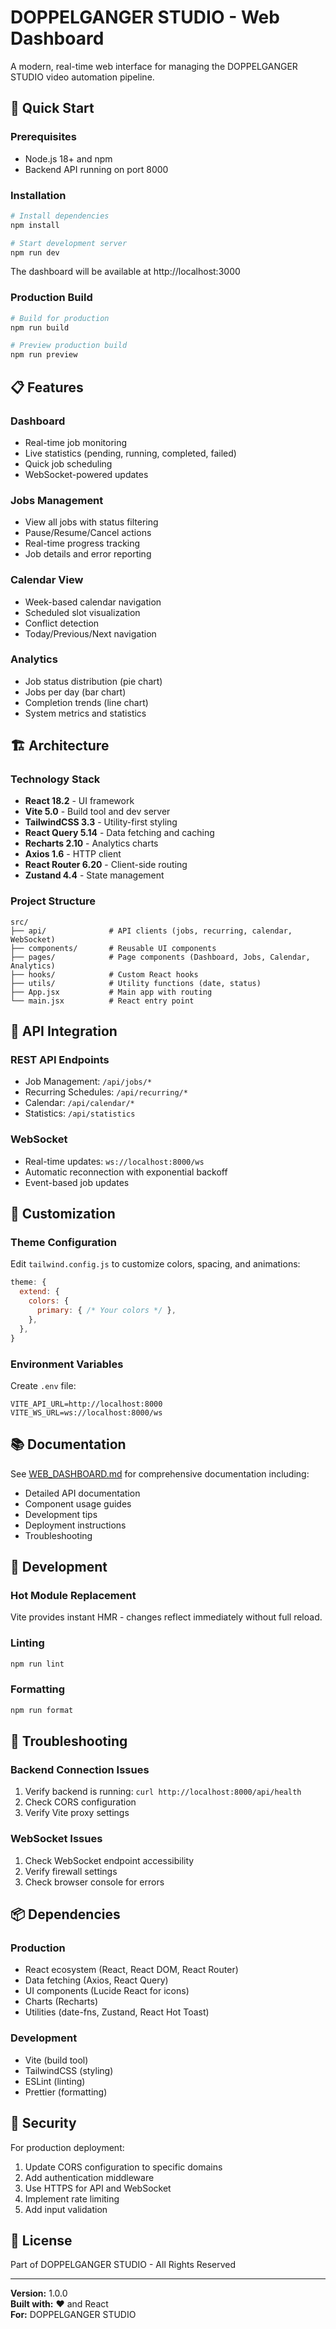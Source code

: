 # DOPPELGANGER STUDIO - Web Dashboard

A modern, real-time web interface for managing the DOPPELGANGER STUDIO video automation pipeline.

## 🚀 Quick Start

### Prerequisites
- Node.js 18+ and npm
- Backend API running on port 8000

### Installation

```bash
# Install dependencies
npm install

# Start development server
npm run dev
```

The dashboard will be available at http://localhost:3000

### Production Build

```bash
# Build for production
npm run build

# Preview production build
npm run preview
```

## 📋 Features

### Dashboard
- Real-time job monitoring
- Live statistics (pending, running, completed, failed)
- Quick job scheduling
- WebSocket-powered updates

### Jobs Management
- View all jobs with status filtering
- Pause/Resume/Cancel actions
- Real-time progress tracking
- Job details and error reporting

### Calendar View
- Week-based calendar navigation
- Scheduled slot visualization
- Conflict detection
- Today/Previous/Next navigation

### Analytics
- Job status distribution (pie chart)
- Jobs per day (bar chart)
- Completion trends (line chart)
- System metrics and statistics

## 🏗️ Architecture

### Technology Stack
- **React 18.2** - UI framework
- **Vite 5.0** - Build tool and dev server
- **TailwindCSS 3.3** - Utility-first styling
- **React Query 5.14** - Data fetching and caching
- **Recharts 2.10** - Analytics charts
- **Axios 1.6** - HTTP client
- **React Router 6.20** - Client-side routing
- **Zustand 4.4** - State management

### Project Structure
```
src/
├── api/              # API clients (jobs, recurring, calendar, WebSocket)
├── components/       # Reusable UI components
├── pages/            # Page components (Dashboard, Jobs, Calendar, Analytics)
├── hooks/            # Custom React hooks
├── utils/            # Utility functions (date, status)
├── App.jsx           # Main app with routing
└── main.jsx          # React entry point
```

## 🔌 API Integration

### REST API Endpoints
- Job Management: `/api/jobs/*`
- Recurring Schedules: `/api/recurring/*`
- Calendar: `/api/calendar/*`
- Statistics: `/api/statistics`

### WebSocket
- Real-time updates: `ws://localhost:8000/ws`
- Automatic reconnection with exponential backoff
- Event-based job updates

## 🎨 Customization

### Theme Configuration
Edit `tailwind.config.js` to customize colors, spacing, and animations:

```javascript
theme: {
  extend: {
    colors: {
      primary: { /* Your colors */ },
    },
  },
}
```

### Environment Variables
Create `.env` file:

```
VITE_API_URL=http://localhost:8000
VITE_WS_URL=ws://localhost:8000/ws
```

## 📚 Documentation

See [WEB_DASHBOARD.md](../docs/WEB_DASHBOARD.md) for comprehensive documentation including:
- Detailed API documentation
- Component usage guides
- Development tips
- Deployment instructions
- Troubleshooting

## 🧪 Development

### Hot Module Replacement
Vite provides instant HMR - changes reflect immediately without full reload.

### Linting
```bash
npm run lint
```

### Formatting
```bash
npm run format
```

## 🐛 Troubleshooting

### Backend Connection Issues
1. Verify backend is running: `curl http://localhost:8000/api/health`
2. Check CORS configuration
3. Verify Vite proxy settings

### WebSocket Issues
1. Check WebSocket endpoint accessibility
2. Verify firewall settings
3. Check browser console for errors

## 📦 Dependencies

### Production
- React ecosystem (React, React DOM, React Router)
- Data fetching (Axios, React Query)
- UI components (Lucide React for icons)
- Charts (Recharts)
- Utilities (date-fns, Zustand, React Hot Toast)

### Development
- Vite (build tool)
- TailwindCSS (styling)
- ESLint (linting)
- Prettier (formatting)

## 🔐 Security

For production deployment:
1. Update CORS configuration to specific domains
2. Add authentication middleware
3. Use HTTPS for API and WebSocket
4. Implement rate limiting
5. Add input validation

## 📄 License

Part of DOPPELGANGER STUDIO - All Rights Reserved

---

**Version:** 1.0.0  
**Built with:** ❤️ and React  
**For:** DOPPELGANGER STUDIO
